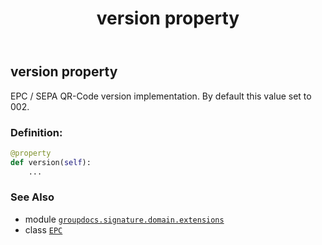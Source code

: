 ﻿---
title: version property
second_title: GroupDocs.Signature for Python via .NET API References
description: 
type: docs
url: /python-net/groupdocs.signature.domain.extensions/epc/version/
is_root: false
weight: 130
---

## version property


EPC / SEPA QR-Code version implementation. By default this value set to 002.
### Definition:
```python
@property
def version(self):
    ...
```

### See Also
* module [`groupdocs.signature.domain.extensions`](../../)
* class [`EPC`](/signature/python-net/groupdocs.signature.domain.extensions/epc)
